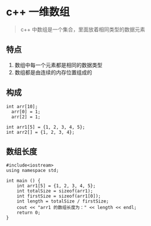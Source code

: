 # c++ 一维数组
> c++ 中数组是一个集合，里面放着相同类型的数据元素

## 特点
1. 数组中每一个元素都是相同的数据类型
2. 数组都是由连续的内存位置组成的

## 构成
```
int arr[10];
  arr[0] = 1;
  arr[2] = 1;

int arr1[5] = {1, 2, 3, 4, 5};
int arr2[] = {1, 2, 3, 4};
```

## 数组长度
```
#include<iostream>
using namespace std;

int main () {
    int arr1[5] = {1, 2, 3, 4, 5};
    int totalSize = sizeof(arr1);
    int firstSize = sizeof(arr1[0]);
    int length = totalSize / firstSize;
    cout << "arr1 的数组长度为：" << length << endl;
    return 0;
}
```